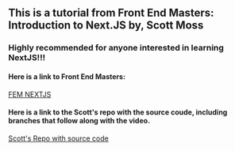 ## This is a tutorial from Front End Masters: **Introduction to Next.JS** by, Scott Moss

### Highly recommended for anyone interested in learning NextJS!!!

#### Here is a link to Front End Masters: 

[FEM NEXTJS](https://frontendmasters.com/courses/next-js/)

#### Here is a link to the Scott's repo with the source coude, including branches that follow along with the video.

[Scott's Repo with source code](https://github.com/Hendrixer/nextjs-course-app/tree/master)

